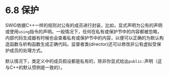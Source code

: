 # 6.8 保护

SWIG依据C++一样的规则对公有的成员进行封装，比如，显式声明为公有的声明或使用`using`指令的声明。一般情况下，任何在私有或保护节中的内容都被忽略，内部代码生成器有时候也会查看私有或保护节中的内容，以便可以正确的为默认构造函数与析构函数生成正确代码。监督者类(director)还可以修改非公有虚拟受保护成员的处理方式。

默认情况下，类定义中的成员假设都是私有的，除非你显式给出`public:`声明（这与C++的默认惯例是一致的）。